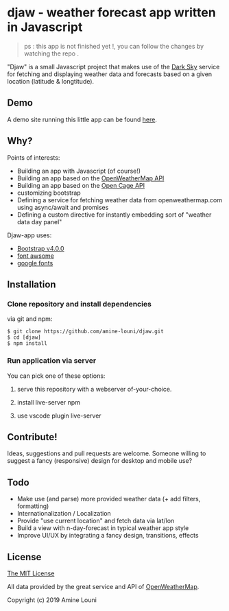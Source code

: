 # djaw - weather forecast app written in Javascript

> ps : this app is not finished yet !, you can follow the changes by watching the repo .
 

 
 
 
"Djaw" is a small Javascript  project that makes use of the [Dark Sky](https://darksky.net)
service for fetching and displaying weather data and forecasts based on a given location (latitude & longtitude).

 


## Demo

A demo site running this little app can be found [here](https://amine-louni.github.io/djaw/).


## Why?

Points of interests:

* Building an app with Javascript (of course!)
* Building an app based on the [OpenWeatherMap API](https://darksky.net/)
* Building an app based on the [Open Cage API](https://opencagedata.com/api/)
* customizing bootstrap
* Defining a service for fetching weather data from openweathermap.com  using async/await and promises
* Defining a custom directive for instantly embedding sort of "weather data day panel"
 

Djaw-app uses:
* [Bootstrap v4.0.0](https://github.com/twbs/bootstrap)
* [font awsome](https://fontawesome.com/)
* [google fonts](https://fonts.google.com/)


## Installation

### Clone repository and install dependencies

via git and npm:

```
$ git clone https://github.com/amine-louni/djaw.git
$ cd [djaw]
$ npm install
```

### Run application via server

You can pick one of these options:

1. serve this repository with a webserver of-your-choice.

2. install live-server npm 

2. use vscode plugin live-server

 

## Contribute!

Ideas, suggestions and pull requests are welcome. Someone willing to suggest a fancy (responsive) design
for desktop and mobile use?


## Todo

* Make use (and parse) more provided weather data (+ add filters, formatting)
* Internationalization / Localization
* Provide "use current location" and fetch data via lat/lon
* Build a view with n-day-forecast in typical weather app style
* Improve UI/UX by integrating a fancy design, transitions, effects


## License

[The MIT License](http://opensource.org/licenses/MIT)

All data provided by the great service and API of [OpenWeatherMap](http://openweathermap.org/).

Copyright (c) 2019 Amine Louni 

